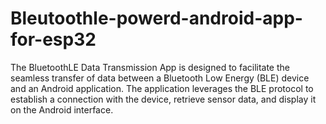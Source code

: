# Bleutoothle-powerd-android-app-for-esp32
The BluetoothLE Data Transmission App is designed to facilitate the seamless transfer of data between a Bluetooth Low Energy (BLE) device and an Android application. The application leverages the BLE protocol to establish a connection with the device, retrieve sensor data, and display it on the Android interface.
